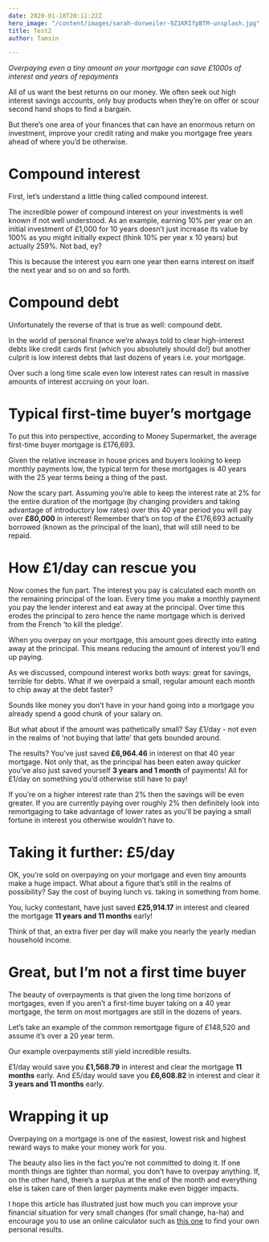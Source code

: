 ```yaml
---
date: 2020-01-18T20:11:22Z
hero_image: "/content/images/sarah-dorweiler-9Z1KRIfpBTM-unsplash.jpg"
title: Test2
author: Tamsin

---
```

_Overpaying even a tiny amount on your mortgage can save £1000s of interest and years of repayments_

All of us want the best returns on our money. We often seek out high interest savings accounts, only buy products when they’re on offer or scour second hand shops to find a bargain.

But there’s one area of your finances that can have an enormous return on investment, improve your credit rating and make you mortgage free years ahead of where you’d be otherwise.

# Compound interest

First, let’s understand a little thing called compound interest.

The incredible power of compound interest on your investments is well known if not well understood. As an example, earning 10% per year on an initial investment of £1,000 for 10 years doesn’t just increase its value by 100% as you might initially expect (think 10% per year x 10 years) but actually 259%. Not bad, ey?

This is because the interest you earn one year then earns interest on itself the next year and so on and so forth.

# Compound debt

Unfortunately the reverse of that is true as well: compound debt.

In the world of personal finance we’re always told to clear high-interest debts like credit cards first (which you absolutely should do!) but another culprit is low interest debts that last dozens of years i.e. your mortgage.

Over such a long time scale even low interest rates can result in massive amounts of interest accruing on your loan.

# Typical first-time buyer’s mortgage

To put this into perspective, according to Money Supermarket, the average first-time buyer mortgage is £176,693.

Given the relative increase in house prices and buyers looking to keep monthly payments low, the typical term for these mortgages is 40 years with the 25 year terms being a thing of the past.

Now the scary part. Assuming you’re able to keep the interest rate at 2% for the entire duration of the mortgage (by changing providers and taking advantage of introductory low rates) over this 40 year period you will pay over **£80,000** in interest! Remember that’s on top of the £176,693 actually borrowed (known as the principal of the loan), that will still need to be repaid.

# How £1/day can rescue you

Now comes the fun part. The interest you pay is calculated each month on the remaining principal of the loan. Every time you make a monthly payment you pay the lender interest and eat away at the principal. Over time this erodes the principal to zero hence the name mortgage which is derived from the French ‘to kill the pledge’.

When you overpay on your mortgage, this amount goes directly into eating away at the principal. This means reducing the amount of interest you’ll end up paying.

As we discussed, compound interest works both ways: great for savings, terrible for debts. What if we overpaid a small, regular amount each month to chip away at the debt faster?

Sounds like money you don’t have in your hand going into a mortgage you already spend a good chunk of your salary on.

But what about if the amount was pathetically small? Say £1/day - not even in the realms of ‘not buying that latte’ that gets bounded around.

The results? You’ve just saved **£6,964.46** in interest on that 40 year mortgage. Not only that, as the principal has been eaten away quicker you’ve also just saved yourself **3 years and 1 month** of payments! All for £1/day on something you’d otherwise still have to pay!

If you’re on a higher interest rate than 2% then the savings will be even greater. If you are currently paying over roughly 2% then definitely look into remortgaging to take advantage of lower rates as you’ll be paying a small fortune in interest you otherwise wouldn’t have to.

# Taking it further: £5/day

OK, you’re sold on overpaying on your mortgage and even tiny amounts make a huge impact. What about a figure that’s still in the realms of possibility? Say the cost of buying lunch vs. taking in something from home.

You, lucky contestant, have just saved **£25,914.17** in interest and cleared the mortgage **11 years and 11 months** early!

Think of that, an extra fiver per day will make you nearly the yearly median household income.

# Great, but I’m not a first time buyer

The beauty of overpayments is that given the long time horizons of mortgages, even if you aren’t a first-time buyer taking on a 40 year mortgage, the term on most mortgages are still in the dozens of years.

Let’s take an example of the common remortgage figure of £148,520 and assume it’s over a 20 year term.

Our example overpayments still yield incredible results.

£1/day would save you **£1,568.79** in interest and clear the mortgage **11 months** early. And £5/day would save you **£6,608.82** in interest and clear it **3 years and 11 months** early.

# Wrapping it up

Overpaying on a mortgage is one of the easiest, lowest risk and highest reward ways to make your money work for you.

The beauty also lies in the fact you’re not committed to doing it. If one month things are tighter than normal, you don’t have to overpay anything. If, on the other hand, there’s a surplus at the end of the month and everything else is taken care of then larger payments make even bigger impacts.

I hope this article has illustrated just how much you can improve your financial situation for very small changes (for small change, ha-ha) and encourage you to use an online calculator such as [this one](https://www.nationwide.co.uk/products/mortgages/our-mortgages/mortgage-calculators/mortgage-overpayment-calculator "this one") to find your own personal results.